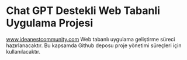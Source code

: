 # Chat GPT Destekli Web Tabanli Uygulama Projesi
www.ideanestcommunity.com
Web tabanlı uygulama geliştirme süreci hazırlanacaktır. Bu kapsamda Github deposu proje yönetimi süreçleri için kullanılacaktır.
